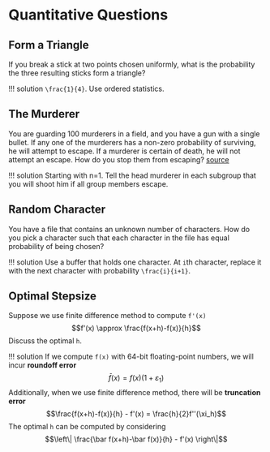 # Quantitative Questions

## Form a Triangle
If you break a stick at two points chosen uniformly, what is the probability the three resulting sticks form a triangle?

!!! solution
    ``\frac{1}{4}``. Use ordered statistics. 

## The Murderer
You are guarding 100 murderers in a field, and you have a gun with a single bullet. If any one of the murderers has a non-zero probability of surviving, he will attempt to escape. If a murderer is certain of death, he will not attempt an escape. How do you stop them from escaping? [source](https://news.efinancialcareers.com/uk-en/314415/quant-interview-questions-finance)

!!! solution
    Starting with n=1. Tell the head murderer in each subgroup that you will shoot him if all group members escape.

## Random Character
You have a file that contains an unknown number of characters. How do you pick a character such that each character in the file has equal probability of being chosen?

!!! solution
    Use a buffer that holds one character. At ``i``th character, replace it with the next character with probability ``\frac{i}{i+1}``.

## Optimal Stepsize
Suppose we use finite difference method to compute ``f'(x)``
$$f'(x) \approx \frac{f(x+h)-f(x)}{h}$$
Discuss the optimal ``h``.

!!! solution
    If we compute ``f(x)`` with 64-bit floating-point numbers, we will incur **roundoff error**
    $$\bar f(x) = f(x)(1+\varepsilon_1)$$
    Additionally, when we use finite difference method, there will be **truncation error**
    $$\frac{f(x+h)-f(x)}{h} - f'(x) = \frac{h}{2}f''(\xi_h)$$
    The optimal ``h`` can be computed by considering
    $$\left\| \frac{\bar f(x+h)-\bar f(x)}{h} - f'(x) \right\|$$